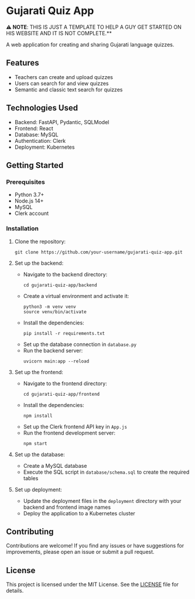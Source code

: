 # Gujarati Quiz App

**⚠️ NOTE**: THIS IS JUST A TEMPLATE TO HELP A GUY GET STARTED ON HIS WEBSITE AND IT IS NOT COMPLETE.**

A web application for creating and sharing Gujarati language quizzes.

## Features

- Teachers can create and upload quizzes
- Users can search for and view quizzes
- Semantic and classic text search for quizzes

## Technologies Used

- Backend: FastAPI, Pydantic, SQLModel
- Frontend: React
- Database: MySQL
- Authentication: Clerk
- Deployment: Kubernetes

## Getting Started

### Prerequisites

- Python 3.7+
- Node.js 14+
- MySQL
- Clerk account

### Installation

1. Clone the repository:
   ```
   git clone https://github.com/your-username/gujarati-quiz-app.git
   ```

2. Set up the backend:
   - Navigate to the backend directory:
     ```
     cd gujarati-quiz-app/backend
     ```
   - Create a virtual environment and activate it:
     ```
     python3 -m venv venv
     source venv/bin/activate
     ```
   - Install the dependencies:
     ```
     pip install -r requirements.txt
     ```
   - Set up the database connection in `database.py`
   - Run the backend server:
     ```
     uvicorn main:app --reload
     ```

3. Set up the frontend:
   - Navigate to the frontend directory:
     ```
     cd gujarati-quiz-app/frontend
     ```
   - Install the dependencies:
     ```
     npm install
     ```
   - Set up the Clerk frontend API key in `App.js`
   - Run the frontend development server:
     ```
     npm start
     ```

4. Set up the database:
   - Create a MySQL database
   - Execute the SQL script in `database/schema.sql` to create the required tables

5. Set up deployment:
   - Update the deployment files in the `deployment` directory with your backend and frontend image names
   - Deploy the application to a Kubernetes cluster

## Contributing

Contributions are welcome! If you find any issues or have suggestions for improvements, please open an issue or submit a pull request.

## License

This project is licensed under the MIT License. See the [LICENSE](LICENSE) file for details.
